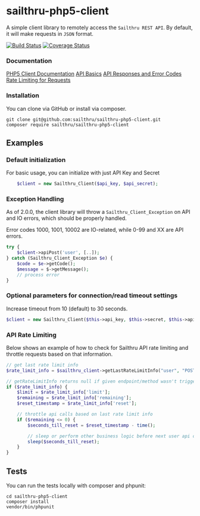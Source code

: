 # sailthru-php5-client
A simple client library to remotely access the `Sailthru REST API`. By default, it will make requests in `JSON` format.

[![Build Status](https://travis-ci.org/sailthru/sailthru-php5-client.svg?branch=master)](https://travis-ci.org/sailthru/sailthru-php5-client)
[![Coverage Status](https://coveralls.io/repos/github/sailthru/sailthru-php5-client/badge.svg?branch=master)](https://coveralls.io/github/sailthru/sailthru-php5-client?branch=master)

### Documentation

[PHP5 Client Documentation](https://getstarted.sailthru.com/developers/api-client/php5/)
[API Basics](https://getstarted.sailthru.com/developers/api-basics/introduction/)
[API Responses and Error Codes](https://getstarted.sailthru.com/developers/api-basics/responses/)
[Rate Limiting for Requests](https://getstarted.sailthru.com/new-for-developers-overview/api/api-technical-details/#Rate_Limiting)

###  Installation

You can clone via GitHub or install via composer.
```shell
git clone git@github.com:sailthru/sailthru-php5-client.git
composer require sailthru/sailthru-php5-client
```

## Examples 

### Default initialization
For basic usage, you can initialize with just API Key and Secret
```php
    $client = new Sailthru_Client($api_key, $api_secret);
```

### Exception Handling
As of 2.0.0, the client library will throw a `Sailthru_Client_Exception` on API and IO errors, which should be properly handled. 

Error codes 1000, 1001, 10002 are IO-related, while 0-99 and XX are API errors.
```php
try { 
    $client->apiPost('user', [..]);
} catch (Sailthru_Client_Exception $e) {
    $code = $e->getCode();
    $message = $->getMessage();
    // process error
}
```

### Optional parameters for connection/read timeout settings
Increase timeout from 10 (default) to 30 seconds.
```php
$client = new Sailthru_Client($this->api_key, $this->secret, $this->api_url, array('timeout' => 30000, 'connect_timeout' => 30000));
```

### API Rate Limiting

Below shows an example of how to check for Sailthru API rate limiting and throttle requests based on that information. 

```php
// get last rate limit info
$rate_limit_info = $sailthru_client->getLastRateLimitInfo("user", "POST");

// getRateLimitInfo returns null if given endpoint/method wasn't triggered previously
if ($rate_limit_info) {
    $limit = $rate_limit_info['limit'];
    $remaining = $rate_limit_info['remaining'];
    $reset_timestamp = $rate_limit_info['reset'];

    // throttle api calls based on last rate limit info
    if ($remaining <= 0) {
        $seconds_till_reset = $reset_timestamp - time();

        // sleep or perform other business logic before next user api call
        sleep($seconds_till_reset);
    }
}
```

## Tests

You can run the tests locally with composer and phpunit:

```shell
cd sailthru-php5-client
composer install
vendor/bin/phpunit
```
